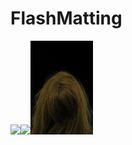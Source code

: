 # FlashMatting

<img src='UnitTest/IMG_1098.JPG' width=100><img src='UnitTest/IMG_1099.JPG' width=100><img src='UnitTest/dump.jpg' width=100>
<!--![](UnitTest/IMG_1098.JPG =100x)
![](UnitTest/IMG_1099.JPG =100x)
![](UnitTest/dump.jpg =100x)
-->

